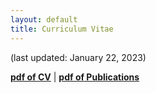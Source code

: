 ```yaml
---
layout: default
title: Curriculum Vitae
---
```


<p>(last updated: January 22, 2023)</p>

<p class="has-black-color has-text-color"><a href="https://KNeugent.github.io/assets/pdf/KNeugentCV.pdf"><strong>pdf of CV</strong></a> | <a href="https://KNeugent.github.io/assets/pdf/KNeugentPubs.pdf" target="_blank" rel="noreferrer noopener"><strong>pdf of Publications</strong></a></p>

<object data="../assets/pdf/KNeugentCV.pdf" width="1000" height="1000" type='application/pdf'></object>

<object data="../assets/pdf/KNeugentPubs.pdf" width="1000" height="1000" type='application/pdf'></object>